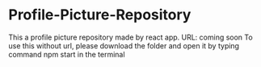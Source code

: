 # Profile-Picture-Repository
This a profile picture repository made by react app.
URL: coming soon
To use this without url, please download the folder and open it by typing command npm start in the terminal 
